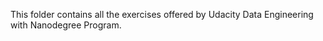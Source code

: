 This folder contains all the exercises offered by Udacity Data Engineering with Nanodegree Program.

